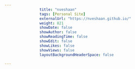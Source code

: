 ```yaml
---
                title: "nveshaan"
                tags: [Personal Site]
                externalUrl: "https://nveshaan.github.io/"
                weight: 821
                showDate: false
                showAuthor: false
                showReadingTime: false
                showEdit: false
                showLikes: false
                showViews: false
                layoutBackgroundHeaderSpace: false
                
---
```

